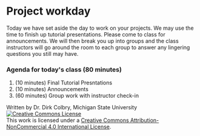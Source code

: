 # Project workday

Today we have set aside the day to work on your projects.  We may use the time to finish up tutorial presentations.  Please come to class for announcements.  We will then break you up into groups and the class instructors will go around the room to each group to answer any lingering questions you still may have.  

### Agenda for today's class (80 minutes)

1. (10 minutes) Final Tutorial Presntations
2. (10 minutes) Announcements
2. (60 minutes) Group work with instructor check-in


Written by Dr. Dirk Colbry, Michigan State University
<a rel="license" href="http://creativecommons.org/licenses/by-nc/4.0/"><img alt="Creative Commons License" style="border-width:0" src="https://i.creativecommons.org/l/by-nc/4.0/88x31.png" /></a><br />This work is licensed under a <a rel="license" href="http://creativecommons.org/licenses/by-nc/4.0/">Creative Commons Attribution-NonCommercial 4.0 International License</a>.
